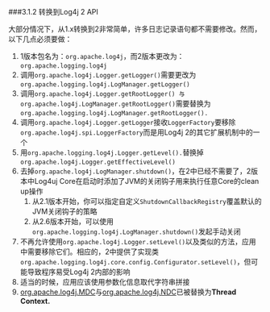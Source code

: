 ###3.1.2 转换到Log4j 2 API

大部分情况下，从1.x转换到2非常简单，许多日志记录语句都不需要修改。然而，以下几点必须要做：

1. 1版本包名为：`org.apache.log4j`，而2版本更改为：`org.apache.logging.log4j`
2. 调用`org.apache.log4j.Logger.getLogger()`需要更改为`org.apache.logging.log4j.LogManager.getLogger()`
3. 调用`org.apache.log4j.Logger.getRootLogger() 与 org.apache.log4j.LogManager.getRootLogger()`需要替换为`org.apache.logging.log4j.LogManager.getRootLogger().`
4. 调用`org.apache.log4j.Logger.getLogger`接收`LoggerFactory`要移除`org.apache.log4j.spi.LoggerFactory`而是用Log4j 2的其它扩展机制中的一个
5. 用`org.apache.logging.log4j.Logger.getLevel().`替换掉`org.apache.log4j.Logger.getEffectiveLevel()`
6. 去掉`org.apache.log4j.LogManager.shutdown()`，在2中已经不需要了，2版本中Log4uj Core在启动时添加了JVM的关闭钩子用来执行任意Core的clean up操作
	1. 从2.1版本开始，你可以指定自定义`ShutdownCallbackRegistry`覆盖默认的JVM关闭钩子的策略
	2. 从2.6版本开始，可以使用`org.apache.logging.log4j.LogManager.shutdown()`发起手动关闭
7. 不再允许使用`org.apache.log4j.Logger.setLevel()`以及类似的方法，应用中需要移除它们。相应的，2中提供了实现类`org.apache.logging.log4j.core.config.Configurator.setLevel()`，但可能导致程序易受Log4j 2内部的影响
8. 适当的时候，应用应该使用参数化信息取代字符串拼接
9. [org.apache.log4j.MDC](http://logging.apache.org/log4j/1.2/apidocs/org/apache/log4j/MDC.html)与[org.apache.log4j.NDC](http://logging.apache.org/log4j/1.2/apidocs/org/apache/log4j/NDC.html)已被替换为**Thread
Context.**